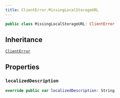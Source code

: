 ```yaml
---
title: ClientError.MissingLocalStorageURL
---
```


``` swift
public class MissingLocalStorageURL: ClientError 
```

## Inheritance

[`ClientError`](errors/client-error.md)

## Properties

### `localizedDescription`

``` swift
override public var localizedDescription: String 
```
